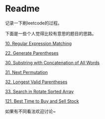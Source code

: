 # Readme

记录一下刷leetcode的过程。

下面是一些个人觉得比较有意思的题目的思路。

[10. Regular Expression Matching](doc/10.md)

[22. Generate Parentheses](doc/22.md)

[30. Substring with Concatenation of All Words](doc/30.md)

[31. Next Permutation](doc/31.md)

[32. Longest Valid Parentheses](doc/32.md)

[33. Search in Rotate Sorted Array](doc/33.md)

[121. Best Time to Buy and Sell Stock](doc/121.md) 

如果有不同看法欢迎讨论~